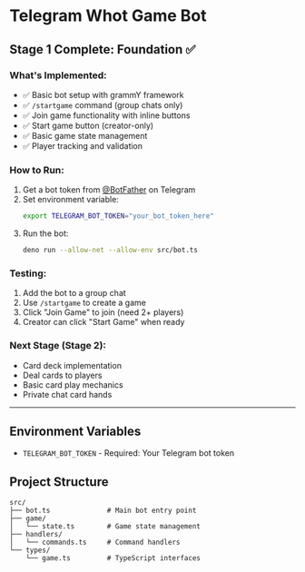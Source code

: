 # Telegram Whot Game Bot

## Stage 1 Complete: Foundation ✅

### What's Implemented:

- ✅ Basic bot setup with grammY framework
- ✅ `/startgame` command (group chats only)
- ✅ Join game functionality with inline buttons
- ✅ Start game button (creator-only)
- ✅ Basic game state management
- ✅ Player tracking and validation

### How to Run:

1. Get a bot token from [@BotFather](https://t.me/botfather) on Telegram
2. Set environment variable:
   ```bash
   export TELEGRAM_BOT_TOKEN="your_bot_token_here"
   ```
3. Run the bot:
   ```bash
   deno run --allow-net --allow-env src/bot.ts
   ```

### Testing:

1. Add the bot to a group chat
2. Use `/startgame` to create a game
3. Click "Join Game" to join (need 2+ players)
4. Creator can click "Start Game" when ready

### Next Stage (Stage 2):

- Card deck implementation
- Deal cards to players
- Basic card play mechanics
- Private chat card hands

---

## Environment Variables

- `TELEGRAM_BOT_TOKEN` - Required: Your Telegram bot token

## Project Structure

```
src/
├── bot.ts              # Main bot entry point
├── game/
│   └── state.ts        # Game state management
├── handlers/
│   └── commands.ts     # Command handlers
└── types/
    └── game.ts         # TypeScript interfaces
```
